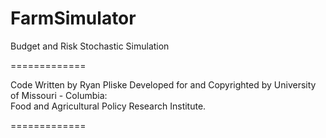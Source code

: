FarmSimulator
=============

Budget and Risk Stochastic Simulation

=============

Code Written by Ryan Pliske Developed for and Copyrighted by University of Missouri - Columbia:  
Food and Agricultural Policy Research Institute.

=============
